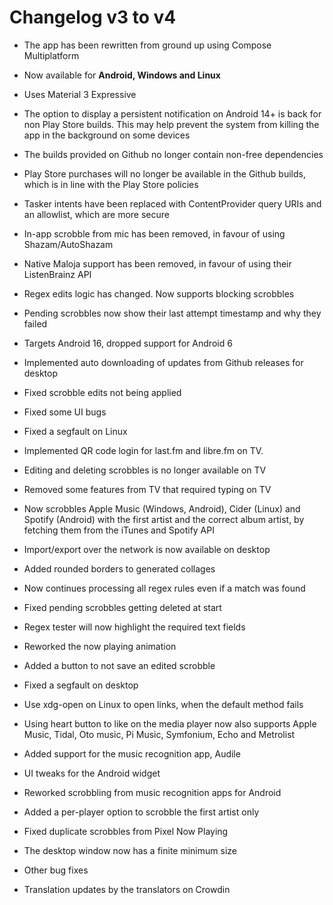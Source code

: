 # Changelog v3 to v4

- The app has been rewritten from ground up using Compose Multiplatform
- Now available for **Android, Windows and Linux**
- Uses Material 3 Expressive
- The option to display a persistent notification on Android 14+ is back for non Play Store builds. This may help prevent the system from killing the app in the background on some devices
- The builds provided on Github no longer contain non-free dependencies
- Play Store purchases will no longer be available in the Github builds, which is in line with the Play Store policies
- Tasker intents have been replaced with ContentProvider query URIs and an allowlist, which are more secure
- In-app scrobble from mic has been removed, in favour of using Shazam/AutoShazam
- Native Maloja support has been removed, in favour of using their ListenBrainz API
- Regex edits logic has changed. Now supports blocking scrobbles
- Pending scrobbles now show their last attempt timestamp and why they failed
- Targets Android 16, dropped support for Android 6

- Implemented auto downloading of updates from Github releases for desktop
- Fixed scrobble edits not being applied
- Fixed some UI bugs
- Fixed a segfault on Linux

- Implemented QR code login for last.fm and libre.fm on TV.
- Editing and deleting scrobbles is no longer available on TV
- Removed some features from TV that required typing on TV
- Now scrobbles Apple Music (Windows, Android), Cider (Linux) and Spotify (Android) with the first artist and the correct album artist, by fetching them from the iTunes and Spotify API
- Import/export over the network is now available on desktop
- Added rounded borders to generated collages
- Now continues processing all regex rules even if a match was found
- Fixed pending scrobbles getting deleted at start
- Regex tester will now highlight the required text fields
- Reworked the now playing animation
- Added a button to not save an edited scrobble
- Fixed a segfault on desktop
- Use xdg-open on Linux to open links, when the default method fails
- Using heart button to like on the media player now also supports Apple Music, Tidal, Oto music, Pi Music, Symfonium, Echo and Metrolist
- Added support for the music recognition app, Audile

- UI tweaks for the Android widget
- Reworked scrobbling from music recognition apps for Android

- Added a per-player option to scrobble the first artist only
- Fixed duplicate scrobbles from Pixel Now Playing
- The desktop window now has a finite minimum size
- Other bug fixes
- Translation updates by the translators on Crowdin